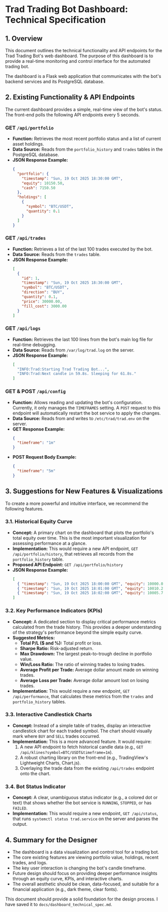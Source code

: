 # Trad Trading Bot Dashboard: Technical Specification

## 1. Overview

This document outlines the technical functionality and API endpoints for the Trad Trading Bot's web dashboard. The purpose of this dashboard is to provide a real-time monitoring and control interface for the automated trading bot.

The dashboard is a Flask web application that communicates with the bot's backend services and its PostgreSQL database.

## 2. Existing Functionality & API Endpoints

The current dashboard provides a simple, real-time view of the bot's status. The front-end polls the following API endpoints every 5 seconds.

### **GET `/api/portfolio`**

-   **Function:** Retrieves the most recent portfolio status and a list of current asset holdings.
-   **Data Source:** Reads from the `portfolio_history` and `trades` tables in the PostgreSQL database.
-   **JSON Response Example:**
    ```json
    {
      "portfolio": {
        "timestamp": "Sun, 19 Oct 2025 18:30:00 GMT",
        "equity": 10150.50,
        "cash": 7150.50
      },
      "holdings": [
        {
          "symbol": "BTC/USDT",
          "quantity": 0.1
        }
      ]
    }
    ```

### **GET `/api/trades`**

-   **Function:** Retrieves a list of the last 100 trades executed by the bot.
-   **Data Source:** Reads from the `trades` table.
-   **JSON Response Example:**
    ```json
    [
      {
        "id": 1,
        "timestamp": "Sun, 19 Oct 2025 18:30:00 GMT",
        "symbol": "BTC/USDT",
        "direction": "BUY",
        "quantity": 0.1,
        "price": 30000.00,
        "fill_cost": 3000.00
      }
    ]
    ```

### **GET `/api/logs`**

-   **Function:** Retrieves the last 100 lines from the bot's main log file for real-time debugging.
-   **Data Source:** Reads from `/var/log/trad.log` on the server.
-   **JSON Response Example:**
    ```json
    [
      "INFO:Trad:Starting Trad Trading Bot...",
      "INFO:Trad:Next candle in 59.8s. Sleeping for 61.8s."
    ]
    ```

### **GET & POST `/api/config`**

-   **Function:** Allows reading and updating the bot's configuration. Currently, it only manages the `TIMEFRAMES` setting. A `POST` request to this endpoint will automatically restart the bot service to apply the changes.
-   **Data Source:** Reads from and writes to `/etc/trad/trad.env` on the server.
-   **GET Response Example:**
    ```json
    {
      "timeframe": "1m"
    }
    ```
-   **POST Request Body Example:**
    ```json
    {
      "timeframe": "5m"
    }
    ```

## 3. Suggestions for New Features & Visualizations

To create a more powerful and intuitive interface, we recommend the following features.

### **3.1. Historical Equity Curve**

-   **Concept:** A primary chart on the dashboard that plots the portfolio's total equity over time. This is the most important visualization for assessing performance at a glance.
-   **Implementation:** This would require a new API endpoint, `GET /api/portfolio/history`, that retrieves all records from the `portfolio_history` table.
-   **Proposed API Endpoint:** `GET /api/portfolio/history`
-   **JSON Response Example:**
    ```json
    [
      { "timestamp": "Sun, 19 Oct 2025 18:00:00 GMT", "equity": 10000.00 },
      { "timestamp": "Sun, 19 Oct 2025 18:01:00 GMT", "equity": 10010.25 },
      { "timestamp": "Sun, 19 Oct 2025 18:02:00 GMT", "equity": 10005.75 }
    ]
    ```

### **3.2. Key Performance Indicators (KPIs)**

-   **Concept:** A dedicated section to display critical performance metrics calculated from the trade history. This provides a deeper understanding of the strategy's performance beyond the simple equity curve.
-   **Suggested Metrics:**
    *   **Total P/L ($ and %):** Total profit or loss.
    *   **Sharpe Ratio:** Risk-adjusted return.
    *   **Max Drawdown:** The largest peak-to-trough decline in portfolio value.
    *   **Win/Loss Ratio:** The ratio of winning trades to losing trades.
    *   **Average Profit per Trade:** Average dollar amount made on winning trades.
    *   **Average Loss per Trade:** Average dollar amount lost on losing trades.
-   **Implementation:** This would require a new endpoint, `GET /api/performance`, that calculates these metrics from the `trades` and `portfolio_history` tables.

### **3.3. Interactive Candlestick Charts**

-   **Concept:** Instead of a simple table of trades, display an interactive candlestick chart for each traded symbol. The chart should visually mark where `BUY` and `SELL` trades occurred.
-   **Implementation:** This is a more advanced feature. It would require:
    1.  A new API endpoint to fetch historical candle data (e.g., `GET /api/klines?symbol=BTC/USDT&timeframe=1m`).
    2.  A robust charting library on the front-end (e.g., TradingView's Lightweight Charts, Chart.js).
    3.  Overlaying the trade data from the existing `/api/trades` endpoint onto the chart.

### **3.4. Bot Status Indicator**

-   **Concept:** A clear, unambiguous status indicator (e.g., a colored dot or text) that shows whether the bot service is `RUNNING`, `STOPPED`, or has `FAILED`.
-   **Implementation:** This would require a new endpoint, `GET /api/status`, that runs `systemctl status trad.service` on the server and parses the output.

## 4. Summary for the Designer

-   The dashboard is a data visualization and control tool for a trading bot.
-   The core existing features are viewing portfolio value, holdings, recent trades, and logs.
-   The key user interaction is changing the bot's candle timeframe.
-   Future design should focus on providing deeper performance insights through an equity curve, KPIs, and interactive charts.
-   The overall aesthetic should be clean, data-focused, and suitable for a financial application (e.g., dark theme, clear fonts).

This document should provide a solid foundation for the design process. I have saved it to `docs/dashboard_technical_spec.md`.
